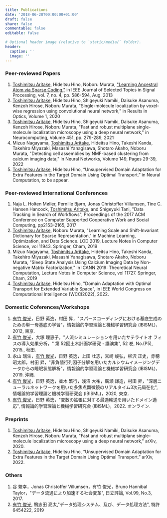 ```yaml
---
title: Publications
date: '2018-06-28T00:00:00+01:00'
draft: false
share: false
commentable: false
editable: false

# Optional header image (relative to `static/media/` folder).
header:
  caption: ''
  image: ''
---
```


### Peer-reviewed Papers
1. <u>Toshimitsu Aritake</u>, Hideitsu Hino, Noboru Murata, ["Learning Ancestral Atom via Sparse Coding,"](/publication/daefs_paper/) in IEEE Journal of Selected Topics in Signal Processing, vol. 7, no. 4, pp. 586-594, Aug. 2013
1. <u>Toshimitsu Aritake</u>, Hideitsu Hino, Shigeyuki Namiki, Daisuke Asanuma, Kenzoh Hirose, Noboru Murata, "Single-molecule localization by voxel-wise regression using convolutional neural network," in Results in Optics, Volume 1, 2020
1. <u>Toshimitsu Aritake</u>, Hideitsu Hino, Shigeyuki Namiki, Daisuke Asanuma, Kenzoh Hirose, Noboru Murata, "Fast and robust multiplane single-molecule localization microscopy using a deep neural network," in Neurocomputing, Volume 451, pp. 279-289, 2021
1. Mizuo Nagayama, <u>Toshimitsu Aritake</u>, Hideitsu Hino, Takeshi Kanda, Takehiro Miyazaki, Masashi Yanagisawa, Shotaro Akaho, Noboru Murata, "Detecting cell assemblies by NMF-based clustering from calcium imaging data," in Neural Networks, Volume 149, Pages 29-39, 2022
1. <u>Toshimitsu Aritake</u>, Hideitsu Hino, “Unsupervised Domain Adaptation for Extra Features in the Target Domain Using Optimal Transport.” in Neural Computation, to be appear.

### Peer-reviewed International Conferences
1. Naja L. Holten Møller, Pernille Bjørn, Jonas Christoffer Villumsen, Tine C. Hansen Hancock, <u>Toshimitsu Aritake</u>, and Shigeyuki Tani, "Data Tracking in Search of Workflows", Proceedings of the 2017 ACM Conference on Computer Supported Cooperative Work and Social Computing, pp2153-2165, 2017
1. <u>Toshimitsu Aritake</u>, Noboru Murata, "Learning Scale and Shift-Invariant Dictionary for Sparse Representation," in Machine Learning, Optimization, and Data Science. LOD 2019, Lecture Notes in Computer Science, vol 11943. Springer, Cham, 2019
1. Mizuo Nagayama, <u>Toshimitsu Aritake</u>, Hideitsu Hino, Takeshi Kanda, Takehiro Miyazaki, Masashi Yanagisawa, Shotaro Akaho, Noboru Murata, "Sleep State Analysis Using Calcium Imaging Data by Non-negative Matrix Factorization," in ICANN 2019: Theoretical Neural Computation, Lecture Notes in Computer Science, vol 11727. Springer, Cham, 2019
1. <u>Toshimitsu Aritake</u>, Hideitsu Hino, "Domain Adaptation with Optimal Transport for Extended Variable Space", in IEEE World Congress on Computational Intelligence (WCCI2022), 2022.

### Domestic Coferences/Workshops
1. <u>有竹 俊光</u>，日野 英逸，村田 昇，"スパースコーディングにおける基底生成のための単一母基底の学習"，情報論的学習理論と機械学習研究会 (IBISML)，2012, 東京.
1. <u>有竹 俊光</u>，大塚 理恵子，"人流シミュレーションを用いたサテライトオ フィスの導入効果分析，" 第 52回土木計画学研究・講演集", 52 巻, No.(P5), 2015., 秋田.
1. 永山 瑞生，<u>有竹 俊光</u>，日野 英逸，上田 壮志，宮崎 峻弘，柳沢 正史，赤穂 昭太郎，村田 昇，"非負値行列因子分解を用いたカルシウムイメージングデータからの睡眠状態解析"，情報論的学習理論と機械学習研究会 (IBISML)，2019. 沖縄.
1. <u>有竹 俊光</u>，日野 英逸，並木 繁行，浅沼 大祐，廣瀬 謙造，村田 昇，"深層ニューラルネットワークを用いた多焦点顕微鏡のリアルタイム3次元局在化", 情報論的学習理論と機械学習研究会 (IBISML)，2020, 東京.
1. <u>有竹 俊光</u>，日野 英逸，"変数の拡張に対する最適輸送を用いたドメイン適応", 情報論的学習理論と機械学習研究会 (IBISML)，2022. オンライン.

### Preprints
1. <u>Toshimitsu Aritake</u>, Hideitsu Hino, Shigeyuki Namiki, Daisuke Asanuma, Kenzoh Hirose, Noboru Murata, "Fast and robust multiplane single-molecule localization microscopy using a deep neural network,"  arXiv, 2020.
1. <u>Toshimitsu Aritake</u>, Hideitsu Hino, “Unsupervised Domain Adaptation for Extra Features in the Target Domain Using Optimal Transport.” arXiv, 2022.
### Others
1. 谷 繁幸，Jonas Christoffer Villumsen，有竹 俊光，Bruno Hannibal Taylor，"データ流通により加速する社会変革", 日立評論, Vol.99, No.3, 2017.
1. <u>有竹 俊光</u>, 鴨志田 亮太,"データ処理システム、及び、データ処理方法", 特許 6454222, 2019

